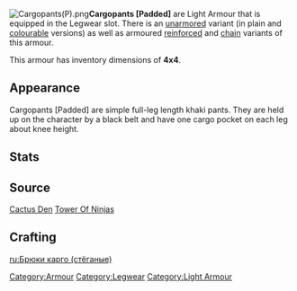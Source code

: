 ![](Cargopants(P).png "Cargopants(P).png")**Cargopants \[Padded\]** are
Light Armour that is equipped in the Legwear slot. There is an
[unarmored](Cargopants.md "wikilink") variant (in plain and
[colourable](Cargopants_(colored).md "wikilink") versions) as well as
armoured [reinforced](Cargopants_(reinforced).md "wikilink") and
[chain](Cargopants_(sneaky_chain).md "wikilink") variants of this armour.

This armour has inventory dimensions of **4x4**.

## Appearance

Cargopants \[Padded\] are simple full-leg length khaki pants. They are
held up on the character by a black belt and have one cargo pocket on
each leg about knee height.

## Stats

## Source

[Cactus Den](Cactus_Den.md "wikilink")
[Tower Of Ninjas](Tower_Of_Ninjas.md "wikilink")

## Crafting



[ru:Брюки карго (стёганые)](ru:Брюки_карго_(стёганые) "wikilink")

[Category:Armour](Category:Armour "wikilink")
[Category:Legwear](Category:Legwear "wikilink") [Category:Light
Armour](Category:Light_Armour "wikilink")